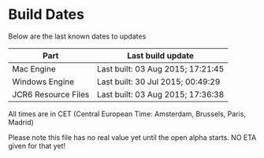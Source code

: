 # Build Dates

Below are the last known dates to updates

Part | Last build update
-----|-----
Mac Engine | Last built: 03 Aug 2015; 17:21:45
Windows Engine | Last built: 30 Jul 2015; 00:49:29
JCR6 Resource Files | Last built: 03 Aug 2015; 17:36:38
All times are in CET (Central European Time: Amsterdam, Brussels, Paris, Madrid)


Please note this file has no real value yet until the open alpha starts. NO ETA given for that yet!
